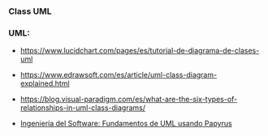 ### Class UML

### UML:
- https://www.lucidchart.com/pages/es/tutorial-de-diagrama-de-clases-uml

- https://www.edrawsoft.com/es/article/uml-class-diagram-explained.html

- https://blog.visual-paradigm.com/es/what-are-the-six-types-of-relationships-in-uml-class-diagrams/

- [Ingeniería del Software: Fundamentos de UML usando Papyrus](https://www.udemy.com/course/ingenieria-del-software-fundamentos-de-uml-usando-papyrus/learn/lecture/30833780?start=11#overview)